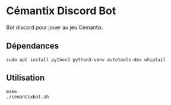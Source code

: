 # Cémantix Discord Bot

Bot discord pour jouer au jeu Cémantix.

## Dépendances

```
sudo apt install python3 python3-venv autotools-dev whiptail
```

## Utilisation

```
make
./cemantixbot.sh
```
